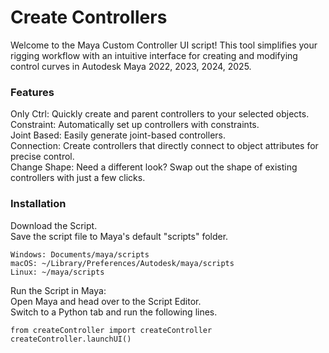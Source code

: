 # Create Controllers
Welcome to the Maya Custom Controller UI script! This tool simplifies your rigging workflow with an intuitive interface for creating and modifying control curves in Autodesk Maya 2022, 2023, 2024, 2025.

### Features<br/>
Only Ctrl: Quickly create and parent controllers to your selected objects.<br/>
Constraint: Automatically set up controllers with constraints.<br/>
Joint Based: Easily generate joint-based controllers.<br/>
Connection: Create controllers that directly connect to object attributes for precise control.<br/>
Change Shape: Need a different look? Swap out the shape of existing controllers with just a few clicks.<br/>

### Installation
Download the Script.<br/>
Save the script file to Maya's default "scripts" folder.<br/>

    Windows: Documents/maya/scripts
    macOS: ~/Library/Preferences/Autodesk/maya/scripts
    Linux: ~/maya/scripts

Run the Script in Maya:<br/>
Open Maya and head over to the Script Editor.<br/>
Switch to a Python tab and run the following lines.<br/>

    from createController import createController
    createController.launchUI()

